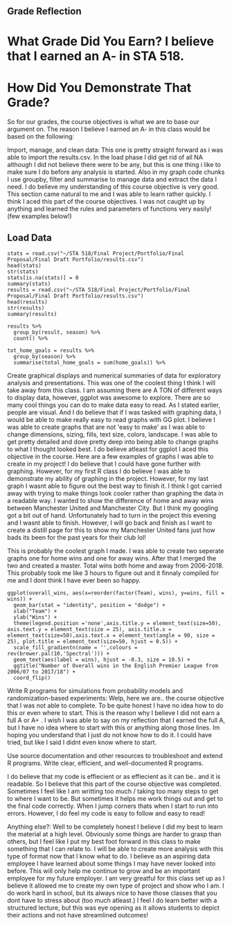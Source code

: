 ## Grade Reflection

# What Grade Did You Earn? I believe that I earned an A- in STA 518.

# How Did You Demonstrate That Grade? 
So for our grades, the course objectives is what we are to base our argument on. The reason I believe I earned an A- in this class would be based on the following:

Import, manage, and clean data: This one is pretty straight forward as i was able to import the results.csv. In the load phase I did get rid of all NA although I did not believe there were to be any, but this is one thing i like to make sure I do before any analysis is started. Also in my graph code chunks I use groupby, filter and summarise to manage data and extract the data I need. I do believe my understanding of this course objective is very good. This section came natural to me and I was able to learn rather quickly. I think I aced this part of the course objectives. I was not caught up by anything and learned the rules and parameters of functions very easily! (few examples below!)
## Load Data

```{r echo = FALSE}
stats = read.csv("~/STA 518/Final Project/Portfolio/Final Proposal/Final Draft Portfolio/results.csv")
head(stats)
str(stats)
stats[is.na(stats)] = 0
summary(stats)
results = read.csv("~/STA 518/Final Project/Portfolio/Final Proposal/Final Draft Portfolio/results.csv")
head(results)
str(results)
summary(results)
```
```{r echo = FALSE, fig.align = 'default', warning = FALSE, fig.width=30, fig.height=30, fig.cap="Results by Season"}
results %>%
  group_by(result, season) %>%
  count() %>%
```
```
tot_home_goals = results %>%
  group_by(season) %>%
  summarise(total_home_goals = sum(home_goals)) %>%
```
Create graphical displays and numerical summaries of data for exploratory analysis and presentations.
This was one of the coolest thing I think I will take away from this class. I am assuming there are A TON of different ways to display data, however, ggplot was awesome to explore. There are so many cool things you can do to make data easy to read. As I stated earlier, people are visual. And I do believe that if I was tasked with graphing data, I would be able to make really easy to read graphs with GG plot. I believe I was able to create graphs that are not 'easy to make' as I was able to change dimensions, sizing, fills, text size, colors, landscape. I was able to get pretty detailed and dove pretty deep into being able to change graphs to what I thought looked best. I do believe atleast for ggplot I aced this objective in the course. Here are a few examples of graphs I was able to create in my project! I do believe that I could have gone further with graphing. However, for my first R class I do believe I was able to demonstrate my ability of graphing in the project. However, for my last graph I wasnt able to figure out the best way to finish it. I think I got carried away with trying to make things look cooler rather than graphing the data in a readable way. I wanted to show the difference of home and away wins between Manchester United and Manchester City. But I think my googling got a bit out of hand. Unfortunately had to turn in the project this evening and I wasnt able to finish. However, I will go back and finish as I want to create a distill page for this to show my Manchester United fans just how bads its been for the past years for their club lol!

This is probably the coolest graph I made. I was able to create two seperate graphs one for home wins and one for away wins. After that I merged the two and created a master. Total wins both home and away from 2006-2018. This probably took me like 3 hours to figure out and it finnaly compiled for me and I dont think I have ever been so happy.
```
ggplot(overall_wins, aes(x=reorder(factor(Team), wins), y=wins, fill = wins)) + 
  geom_bar(stat = "identity", position = "dodge") + 
  xlab("Team") + 
  ylab("Wins") + 
  theme(legend.position ='none',axis.title.y = element_text(size=50), axis.text.y = element_text(size = 25), axis.title.x = element_text(size=50),axis.text.x = element_text(angle = 90, size = 25), plot.title = element_text(size=50, hjust = 0.5)) +
  scale_fill_gradientn(name = '',colours = rev(brewer.pal(10,'Spectral'))) +
  geom_text(aes(label = wins), hjust = -0.3, size = 10.5) +
  ggtitle("Number of Overall wins in the English Premier League from 2006/07 to 2017/18") +
  coord_flip()
```

Write R programs for simulations from probability models and randomization-based experiments: Welp, here we are.. the course objective that I was not able to complete. To be quite honest I have no idea how to do this or even where to start. This is the reason why I believe I did not earn a full A or A+ . I wish I was able to say on my reflection that I earned the full A, but I have no idea where to start with this or anything along those lines. Im hoping you understand that I just do not know how to do it. I could have tried, but like I said I didnt even know where to start. 

Use source documentation and other resources to troubleshoot and extend R programs.
Write clear, efficient, and well-documented R programs.

I do believe that my code is effiecient or as effiecient as it can be.. and it is readable. So I believe that this part of the course objective was completed. Sometimes I feel like I am writting too much / taking too many steps to get to where I want to be. But sometimes it helps me work things out and get to the final code correctly. When I jump corners thats when I start to run into errors. However, I do feel my code is easy to follow and easy to read!

Anything else?: 
Well to be completely honest I believe I did my best to learn the material at a high level. Obviously some things are harder to grasp than others, but I feel like I put my best foot forward in this class to make something that I can relate to. I will be able to create more analysis with this type of format now that I know what to do. I believe as an aspiring data employee I have learned about some things I may have never looked into before. This will only help me continue to grow and be an important employee for my future employer. I am very greatful for this class set up as I believe it allowed me to create my own type of project and show who I am. I do work hard in school, but its always nice to have those classes that you dont have to stress about (too much atleast.) I feel I do learn better with a structured lecture, but this was eye opening as it allows students to depict their actions and not have streamlined outcomes!

